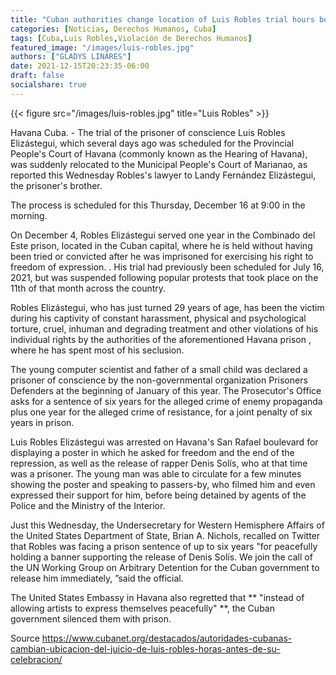 ```yaml
---
title: "Cuban authorities change location of Luis Robles trial hours before its celebration"
categories: [Noticias, Derechos Humanos, Cuba]
tags: [Cuba,Luis Robles,Violación de Derechos Humanos]
featured_image: "/images/luis-robles.jpg"
authors: ["GLADYS LINARES"]
date: 2021-12-15T20:23:35-06:00
draft: false
socialshare: true
---
```

{{< figure src="/images/luis-robles.jpg" title="Luis Robles" >}}

Havana Cuba. - The trial of the prisoner of conscience Luis Robles Elizástegui, which several days ago was scheduled for the Provincial People's Court of Havana (commonly known as the Hearing of Havana), was suddenly relocated to the Municipal People's Court of Marianao, as reported this Wednesday Robles's lawyer to Landy Fernández Elizástegui, the prisoner's brother.

The process is scheduled for this Thursday, December 16 at 9:00 in the morning.

On December 4, Robles Elizástegui served one year in the Combinado del Este prison, located in the Cuban capital, where he is held without having been tried or convicted after he was imprisoned for exercising his right to freedom of expression. . His trial had previously been scheduled for July 16, 2021, but was suspended following popular protests that took place on the 11th of that month across the country.

Robles Elizástegui, who has just turned 29 years of age, has been the victim during his captivity of constant harassment, physical and psychological torture, cruel, inhuman and degrading treatment and other violations of his individual rights by the authorities of the aforementioned Havana prison , where he has spent most of his seclusion.

The young computer scientist and father of a small child was declared a prisoner of conscience by the non-governmental organization Prisoners Defenders at the beginning of January of this year. The Prosecutor's Office asks for a sentence of six years for the alleged crime of enemy propaganda plus one year for the alleged crime of resistance, for a joint penalty of six years in prison.

Luis Robles Elizástegui was arrested on Havana's San Rafael boulevard for displaying a poster in which he asked for freedom and the end of the repression, as well as the release of rapper Denis Solís, who at that time was a prisoner. The young man was able to circulate for a few minutes showing the poster and speaking to passers-by, who filmed him and even expressed their support for him, before being detained by agents of the Police and the Ministry of the Interior.

Just this Wednesday, the Undersecretary for Western Hemisphere Affairs of the United States Department of State, Brian A. Nichols, recalled on Twitter that Robles was facing a prison sentence of up to six years "for peacefully holding a banner supporting the release of Denis Solís. We join the call of the UN Working Group on Arbitrary Detention for the Cuban government to release him immediately, ”said the official.

The United States Embassy in Havana also regretted that ** "instead of allowing artists to express themselves peacefully" **, the Cuban government silenced them with prison.


Source https://www.cubanet.org/destacados/autoridades-cubanas-cambian-ubicacion-del-juicio-de-luis-robles-horas-antes-de-su-celebracion/